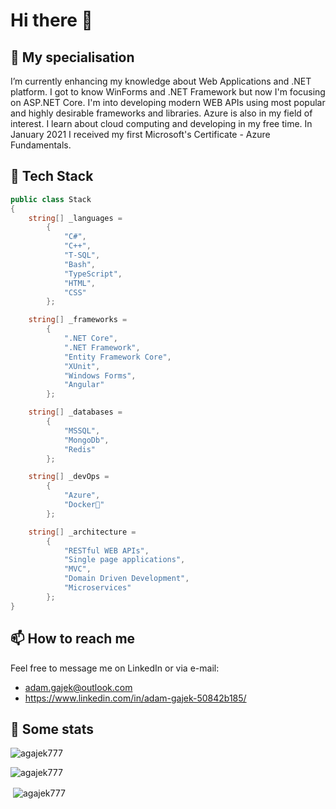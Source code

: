# Hi there 👋

## 🌱 My specialisation
I’m currently enhancing my knowledge about Web Applications and .NET platform. I got to know WinForms and .NET Framework but now I'm focusing on ASP.NET Core. I'm into developing modern WEB APIs using most popular and highly desirable frameworks and libraries. Azure is also in my field of interest. I learn about cloud computing and developing in my free time. In January 2021 I received my first Microsoft's Certificate - Azure Fundamentals.

## 🧪 Tech Stack
```csharp
public class Stack
{
    string[] _languages = 
        { 
            "C#", 
            "C++", 
            "T-SQL", 
            "Bash", 
            "TypeScript", 
            "HTML", 
            "CSS" 
        };

    string[] _frameworks =
        { 
            ".NET Core", 
            ".NET Framework", 
            "Entity Framework Core",
            "XUnit", 
            "Windows Forms", 
            "Angular" 
        };

    string[] _databases = 
        { 
            "MSSQL", 
            "MongoDb", 
            "Redis" 
        };

    string[] _devOps = 
        { 
            "Azure", 
            "Docker🐳" 
        };

    string[] _architecture = 
        { 
            "RESTful WEB APIs",
            "Single page applications", 
            "MVC", 
            "Domain Driven Development",
            "Microservices"
        };
}

```

## 📫 How to reach me 
Feel free to message me on LinkedIn or via e-mail:
- adam.gajek@outlook.com
- https://www.linkedin.com/in/adam-gajek-50842b185/

## 🔢 Some stats

<p><img align="center" src="https://github-readme-streak-stats.herokuapp.com/?user=agajek777&theme=radical" alt="agajek777" /></p>

<p><img align="center" src="https://github-readme-stats.vercel.app/api/top-langs?username=agajek777&show_icons=true&locale=en&layout=compact&theme=radical" alt="agajek777" /></p>

<p>&nbsp;<img align="center" src="https://github-readme-stats.vercel.app/api?username=agajek777&show_icons=true&locale=en&theme=radical" alt="agajek777" /></p>
